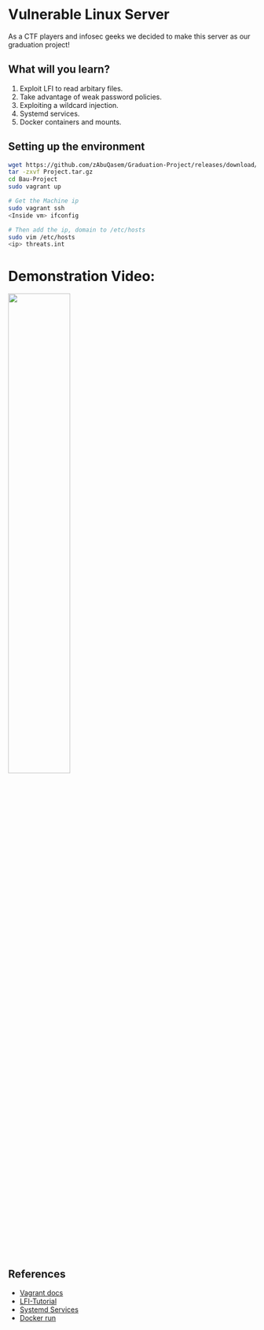 # Vulnerable Linux Server
As a CTF players and infosec geeks we decided to make this server as our graduation project!
## What will you learn?
1. Exploit LFI to read arbitary files.
2. Take advantage of weak password policies.
3. Exploiting a wildcard injection.
4. Systemd services.
5. Docker containers and mounts.

## Setting up the environment
```bash
wget https://github.com/zAbuQasem/Graduation-Project/releases/download/1.0/Project.tar.gz
tar -zxvf Project.tar.gz
cd Bau-Project
sudo vagrant up

# Get the Machine ip
sudo vagrant ssh
<Inside vm> ifconfig

# Then add the ip, domain to /etc/hosts
sudo vim /etc/hosts
<ip> threats.int
```

# Demonstration Video:
[<img src="https://i.ytimg.com/vi/oYMAUlkPkT4/maxresdefault.jpg" width="50%">](https://www.youtube.com/watch?v=oYMAUlkPkT4 "Demonstration Video")

## References
- [Vagrant docs](https://www.vagrantup.com/docs)
- [LFI-Tutorial](https://brightsec.com/blog/local-file-inclusion-lfi/)
- [Systemd Services](https://www.freedesktop.org/software/systemd/man/systemd.service.html)
- [Docker run](https://docs.docker.com/engine/reference/run/)
